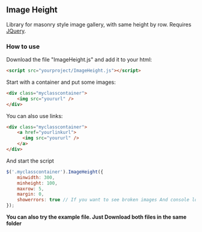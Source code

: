 ## Image Height
Library for masonry style image gallery, with same height by row. Requires [JQuery](https://code.jquery.com/).
### How to use 
Download the file "ImageHeight.js" and add it to your html:
```html
<script src="yourproject/ImageHeight.js"></script>
```
Start with a container and put some images:
```html
<div class="myclasscontainer">
    <img src="yoururl" />
</div>
```

You can also use links:
```html
<div class="myclasscontainer">
    <a href="yourlinkurl">
      <img src="yoururl" />
    </a>
</div>
```

And start the script

```javascript
$('.myclasscontainer').ImageHeight({
    minwidth: 300,
    minheight: 100,
    maxrow: 5,
    margin: 0,
    showerrors: true // If you want to see broken images And console logs
});
```

**You can also try the example file. Just Download both files in the same folder**



